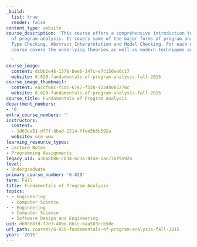 ```yaml
---
_build:
  list: true
  render: false
content_type: website
course_description: 'This course offers a comprehensive introduction to the field
  of program analysis. It covers some of the major forms of program analysis including
  Type Checking, Abstract Interpretation and Model Checking. For each of these, the
  course covers the underlying theories as well as modern techniques and applications.

  '
course_image:
  content: dcbb2e46-1578-bee6-147c-e7c156ee6c17
  website: 6-820-fundamentals-of-program-analysis-fall-2015
course_image_thumbnail:
  content: eaccf08c-fcd1-6747-f538-42348002274c
  website: 6-820-fundamentals-of-program-analysis-fall-2015
course_title: Fundamentals of Program Analysis
department_numbers:
- '6'
extra_course_numbers: ''
instructors:
  content:
  - 1d63ea51-df7f-8ba0-2214-ffee5b5b592a
  website: ocw-www
learning_resource_types:
- Lecture Notes
- Programming Assignments
legacy_uid: a38a8b86-c034-6c3a-82ae-2ac776f95926
level:
- Undergraduate
primary_course_number: '6.820'
term: Fall
title: Fundamentals of Program Analysis
topics:
- - Engineering
  - Computer Science
- - Engineering
  - Computer Science
  - Software Design and Engineering
uid: db8568fd-f7d3-40be-8b1c-6aa503ccb50e
url_path: courses/6-820-fundamentals-of-program-analysis-fall-2015
year: '2015'
---
```

